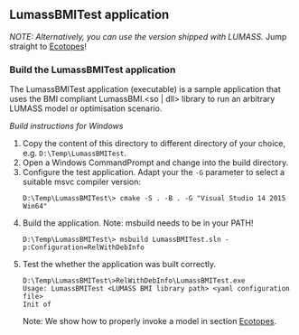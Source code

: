## LumassBMITest application

*NOTE: Alternatively, you can use the version shipped with LUMASS.*
Jump straight to [Ecotopes](https://github.com/niwa/interoperable_land_water_models/tree/master/Examples/BMI/LumassBMI/Ecotopes)!

### Build the LumassBMITest application
The LumassBMITest application (executable) is a sample
application that uses the BMI compliant LumassBMI.<so | dll>
library to run an arbitrary LUMASS model or optimisation
scenario.  

*Build instructions for Windows*
 
1. Copy the content of this directory to different directory
   of your choice, e.g. `D:\Temp\LumassBMITest`.
2. Open a Windows CommandPrompt and change into the build directory.
3. Configure the test application. Adapt your the `-G` parameter to select
    a suitable msvc compiler version:
	```
	D:\Temp\LumassBMITest\> cmake -S . -B . -G "Visual Studio 14 2015 Win64"
	```
4. Build the application. Note: msbuild needs to be in your PATH!
	```
	D:\Temp\LumassBMITest\> msbuild LumassBMITest.sln -p:Configuration=RelWithDebInfo
	```
5. Test the whether the application was built correctly.
	```
	D:\Temp\LumassBMITest\>RelWithDebInfo\LumassBMITest.exe 
	Usage: LumassBMITest <LUMASS BMI library path> <yaml configuration file>
	Init of	
	```
	Note: We show how to properly invoke a model in section [Ecotopes](https://github.com/niwa/interoperable_land_water_models/tree/master/Examples/BMI/LumassBMI/Ecotopes).
	
	


